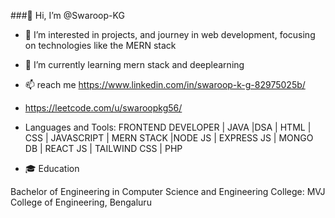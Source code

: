 ###👋 Hi, I’m @Swaroop-KG
- 👀 I’m interested in  projects, and journey in web development, focusing on technologies like the MERN stack
- 🌱 I’m currently learning  mern stack and deeplearning

- 📫 reach me https://www.linkedin.com/in/swaroop-k-g-82975025b/
-  https://leetcode.com/u/swaroopkg56/
-  Languages and Tools: FRONTEND DEVELOPER | JAVA |DSA | HTML | CSS | JAVASCRIPT | MERN STACK |NODE JS | EXPRESS JS | MONGO DB | REACT JS | TAILWIND CSS | PHP

-  🎓 Education

Bachelor of Engineering in Computer Science and Engineering
College: MVJ College of Engineering, Bengaluru



<!---
Swaroop-KG/Swaroop-KG is a ✨ special ✨ repository because its `README.md` (this file) appears on your GitHub profile.
You can click the Preview link to take a look at your changes.
--->
